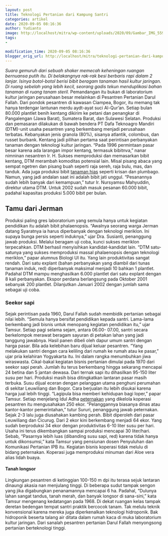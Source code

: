 ```yaml
---
layout: post
title: Teknologi Pertanian dari Kampung Santri
categories: artikel
date: 2020-09-05 08:16:36
author: Yudianto
image: http://localhost/mitra/wp-content/uploads/2020/09/Gambar_IMG_5596_1200x800.jpg
tags:
- 

modification_time: 2020-09-05 08:16:36
blogger_orig_url: http://localhost/mitra/teknologi-pertanian-dari-kampung.html
---
```


<em>Suara gemuruh dari sebuah shaker memecah keheningan ruangan bernuansa putih itu. Di belakangnya rak-rak besi berbaris rapi dalam 2 lanjar. Isinya botol-botol berisi bibit beragam tanaman hasil kultur jaringan. Di ruang sebelah yang lebih kecil, seorang gadis tekun menduplikasi bahan tanaman di ruang tanam steril.</em>
Pemandangan itu bukan di laboratorium kultur jaringan perusahaan besar melainkan di Pesantren Pertanian Darul Fallah.
Dari pondok pesantren di kawasan Ciampea, Bogor, itu memang tak hanya terdengar lantunan merdu aydt-ayat suci Al-Qur’an. Setiap bulan 80.000 plantlet benih kentang dikirim ke petani dan penangkar di Pangalengan (Jawa Barat), Sumatera Barat, dan Sulawesi Selatan. Produksi dan pemasaran dilakukan di bawah bendera PT Dafa Teknoagro Mandiri (DTM)-unit usaha pesantren yang berkembang menjadi perusahaan terbatas. Kebanyakan jenis granola (80%), sisanya atlantik, colombus, dan russet burbank.
Kentang jadi pilihan pertama saat perintisan perbanyakan tanaman dengan teknologi kultur jaringan. “Pada 1996 permintaan pasar besar karena ada larangan impor kentang, termasuk bibitnva,” nanar nimninan nesantren Ir. H.
Sukses memproduksi dan memasarkan bibit kentang, DTM merambah komoditas potensial lain. Misal pisang abaca yang sempat ngetren dan pisang buah seperti raja sereh, raja bulu, mas, dan tanduk. Ada juga produksi bibit <a class="wpil_keyword_link " href="http://127.0.0.1/mitra/tanaman-hias"  title="tanaman hias" data-wpil-keyword-link="linked">tanaman hias</a> seperti krisan dan plumbago.
Namun, yang jadi andalan saat ini adalah bibit jati unggul. “Pesanannya sudah lebih banyak dari kemampuan,” tutur Ir. Nursyamsu Mahyuddin, direktur utama DTM. Untuk 2002 sudah masuk pesanan 60.000 bibit, padahal kapasitas produksi 5.000 bibit per bulan.
<h2>Tamu dari Jerman</h2>
Produksi paling gres laboratorium yang semula hanya untuk kegiatan pendidikan itu adalah bibit phalaenopsis. “Awalnya seorang warga Jerman datang Syaratnya ia harus diperbanyak dengan teknologi meriklon. Ini supaya bunga persis seperti induknya,” ujar Dra. Susianti, penanggung jawab produksi.
Melalui beragam uji coba, kunci sukses meriklon terpecahkan. DTM berhasil menyisihkan kandidat-kandidat lain. “DTM satu-satunya yang sukses memproduksi massal phalaenopsis dengan teknologi meriklon,” papar alumnus Biologi UI itu. Yang lain produktivitas sangat rendah.
Dari satu explant (bahan perbanyakan yang diambil dari tunas tanaman induk, red) diperbanyak maksimal menjadi 10 bahkan 1 plantlet. Padahal DTM mampu menghasilkan 6.000 plantlet dari satu explant dengan 8 kali perbanyakan.
Ekspor perdana berlangsung pada Oktober 2001 sebanyak 200 plantlet. Dilanjutkan Januari 2002 dengan jumlah sama sebagai uji coba.
<h3>Seekor sapi</h3>
Sejak perintisan pada 1960, Darul Fallah sudah membidik pertanian sebagai nilai lebih. “Semula hanya bersifat pendidikan kepada santri. Lama-lama berkembang jadi bisnis untuk menopang kegiatan pendidikan itu,” ujar Tamsur. Setiap pagi selama sejam, antara 06.00- 07.00, santri secara berkelompok merawat beragam sayuran di petakan lahan yang jadi tanggung jawabnya.
Hasil panen dibeli oleh dapur umum santri dengan harga pasar. Bila ada kelebihan baru dijual keluar pesantren. “Yang melakukan santri dengan cara keliling dari rumah ke rumah atau ke pasar,” ujar pria kelahiran Yogyakarta itu. Ini dalam rangka menumbuhkan jiwa wiraswasta.
Cikal-bakal kegiatan bisnis pertanian dimulai pada 1970 dari seekor sapi perah. Jumlah itu terus berkembang hingga sekarang mencapai 24 betina dan 5 jantan dewasa. Dari ternak sapi itu dihasilkan 95-150 liter susu per hari. Produksi masih bisa ditingkatkan lantaran pasar masih terbuka. Susu dijual eceran dengan pelanggan utama penghuni perumahan di sekitar Leuwiliang dan Bogor. Cara berjualan itu lebih disukai karena harga jual lebih tinggi. “Lagipula bisa memberi kehidupan bagi loper,” papar Tamsur.
Setiap menjelang Idul Adha <a class="wpil_keyword_link " href="http://127.0.0.1/mitra/peternakan"  title="peternakan" data-wpil-keyword-link="linked">peternakan</a> yang dikelola koperasi pesantren itu mengusahakan 250 ekor. “Pelanggannya biasanya dinas atau kantor-kantor pemerintahan,” tutur Sururi, penanggung jawab peternakan.
Sejak 2-3 lalu juga diusahakan kambing perah. Bibit diperoleh dari pasar Leuwiliang dan Cicurug. Dari 2 ekor kini berkembang menjadi 64 ekor. Yang sudah berproduksi 34 ekor dengan produktivitas 6-10 liter susu per hari.
Usaha ini terus dikembangkan sampai produksi mencapai 30 liter/hari. Sebab, “Pasarnya lebih luas (dibanding susu sapi, red) karena tidak hanya untuk dikonsumsi,” kata Tamsur yang pensiunan dosen Penyuluhan dan Komunikasi Pertanian IPB itu.
Kegiatan bisnis koperasi tidak melulu di bidang peternakan. Koperasi juga memproduksi minuman dari Aloe vera alias lidah buaya.
<h4>Tanah longsor</h4>
Lingkungan pesantren di ketinggian 100-150 m dpi itu terasa sejuk lantaran dinaungi akasia nan menjulang tinggi. Di beberapa sudut tampak sengon yang jika digabungkan penanamannya mencapai 6 ha. Padahal, “Dulunya lahan sangat tandus, tanah merah, dan banyak longsor di sana-sini,” kata Tamsur mengenang kedatangan pada 1968.
Di dekat ruangan kelas tampak deretan bedengan tempat santri praktik bercocok tanam. Tak melulu teknik konvensional karena mereka juga diperkenalkan teknologi hidroponik. Bak hidroponik beserta talang air ditata dalam rumah kaca di muka laboratorium kultur jaringan. Dari sanalah pesantren pertanian Darul Fallah menyongsong pertanian berteknologi tinggi.
